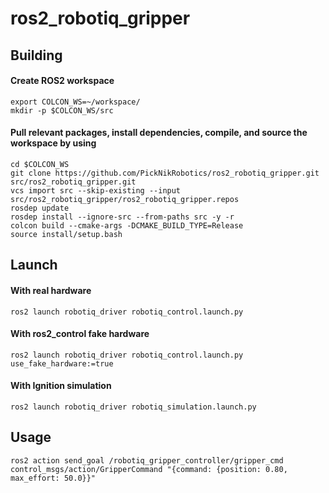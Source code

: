# ros2_robotiq_gripper

## Building

#### Create ROS2 workspace
```
export COLCON_WS=~/workspace/
mkdir -p $COLCON_WS/src

```

#### Pull relevant packages, install dependencies, compile, and source the workspace by using

```
cd $COLCON_WS
git clone https://github.com/PickNikRobotics/ros2_robotiq_gripper.git src/ros2_robotiq_gripper.git
vcs import src --skip-existing --input src/ros2_robotiq_gripper/ros2_robotiq_gripper.repos
rosdep update
rosdep install --ignore-src --from-paths src -y -r
colcon build --cmake-args -DCMAKE_BUILD_TYPE=Release
source install/setup.bash

```

## Launch

#### With real hardware

```
ros2 launch robotiq_driver robotiq_control.launch.py

```

#### With ros2_control fake hardware

```
ros2 launch robotiq_driver robotiq_control.launch.py use_fake_hardware:=true
```

#### With Ignition simulation

```
ros2 launch robotiq_driver robotiq_simulation.launch.py
```

## Usage

```
ros2 action send_goal /robotiq_gripper_controller/gripper_cmd control_msgs/action/GripperCommand "{command: {position: 0.80, max_effort: 50.0}}"
```
